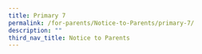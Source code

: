 ```yaml
---
title: Primary 7
permalink: /for-parents/Notice-to-Parents/primary-7/
description: ""
third_nav_title: Notice to Parents
---
```


